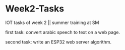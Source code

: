 # Week2-Tasks

IOT tasks of week 2 || summer training at SM

first task: convert arabic speech to text on a web page.

second task: write an ESP32 web server algorithm.
